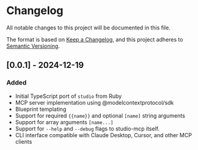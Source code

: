# Changelog

All notable changes to this project will be documented in this file.

The format is based on [Keep a Changelog](https://keepachangelog.com/en/1.0.0/),
and this project adheres to [Semantic Versioning](https://semver.org/spec/v2.0.0.html).

## [0.0.1] - 2024-12-19

### Added
- Initial TypeScript port of `studio` from Ruby
- MCP server implementation using @modelcontextprotocol/sdk
- Blueprint templating
- Support for required `{{name}}` and optional `[name]` string arguments
- Support for array arguments `[name...]`
- Support for `--help` and `--debug` flags to studio-mcp itself.
- CLI interface compatible with Claude Desktop, Cursor, and other MCP clients
